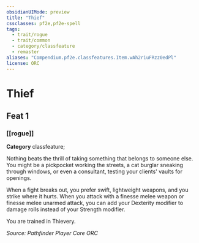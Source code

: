 ```yaml
---
obsidianUIMode: preview
title: "Thief"
cssclasses: pf2e,pf2e-spell
tags:
  - trait/rogue
  - trait/common
  - category/classfeature
  - remaster
aliases: "Compendium.pf2e.classfeatures.Item.wAh2riuFRzz0edPl"
license: ORC
---
```

# Thief
## Feat 1
### [[rogue]]

**Category** classfeature; 




Nothing beats the thrill of taking something that belongs to someone else. You might be a pickpocket working the streets, a cat burglar sneaking through windows, or even a consultant, testing your clients' vaults for openings.

When a fight breaks out, you prefer swift, lightweight weapons, and you strike where it hurts. When you attack with a finesse melee weapon or finesse melee unarmed attack, you can add your Dexterity modifier to damage rolls instead of your Strength modifier.

You are trained in Thievery.

*Source: Pathfinder Player Core*
*ORC*